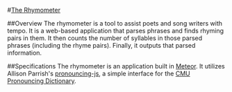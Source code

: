 #[The Rhymometer](https://rhymometer.herokuapp.com)

##Overview
The rhymometer is a tool to assist poets and song writers with tempo. It is a web-based application that parses phrases and finds rhyming pairs in them. It then counts the number of syllables in those parsed phrases (including the rhyme pairs). Finally, it outputs that parsed information.

##Specifications
The rhymometer is an application built in [Meteor](https://www.meteor.com/).
It utilizes Allison Parrish's [pronouncing-js](https://github.com/aparrish/pronouncingjs), 
a simple interface for the [CMU Pronouncing Dictionary](http://www.speech.cs.cmu.edu/cgi-bin/cmudict).
